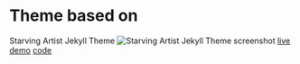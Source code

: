 # Theme based on

Starving Artist Jekyll Theme
![Starving Artist Jekyll Theme screenshot](screenshot.png)
[live demo](https://chrisanthropic.github.io/starving-artist-jekyll-theme/documentation/installation/)
[code](https://github.com/chrisanthropic/starving-artist-jekyll-theme)

